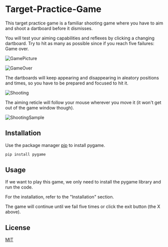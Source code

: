# Target-Practice-Game

This target practice game is a familiar shooting game where you have to aim and shoot a dartboard before it dismisses.

You will test your aiming capabilities and reflexes by clicking a changing dartboard. Try to hit as many as possible since if you reach five failures: Game over.

![GamePicture](https://user-images.githubusercontent.com/82436702/220931416-ac1fd12d-4e6d-487b-8ba8-a7f8d28376d7.png)

![GameOver](https://user-images.githubusercontent.com/82436702/220931711-2f38c921-4071-41f9-a72e-7a5e5d67d0f3.png)

The dartboards will keep appearing and disappearing in aleatory positions and times, so you have to be prepared and focused to hit it.

![Shooting](https://user-images.githubusercontent.com/82436702/220931619-b35549bd-2290-46a4-b759-6317b6019d5b.png)

The aiming reticle will follow your mouse wherever you move it (it won't get out of the game window though).

![ShootingSample](https://user-images.githubusercontent.com/82436702/220932454-e498b2bf-0aa0-4e06-a7b6-ec7c9b10ab7c.gif)

## Installation

Use the package manager [pip](https://pip.pypa.io/en/stable/) to install pygame.

```bash
pip install pygame
```

## Usage

If we want to play this game, we only need to install the pygame library and run the code. 

For the installation, refer to the "Installation" section.

The game will continue until we fail five times or click the exit button (the X above).


## License

[MIT](https://choosealicense.com/licenses/mit/)
